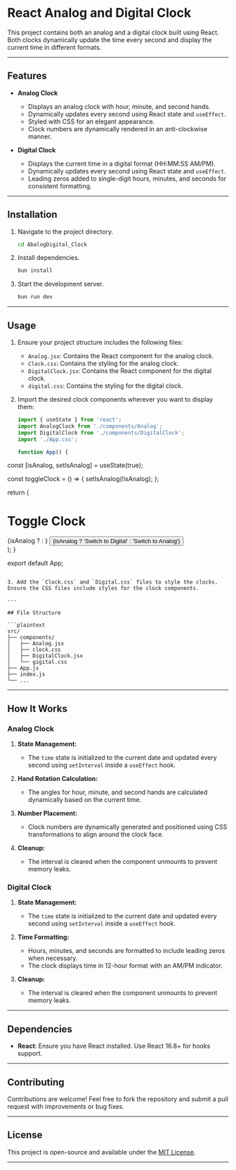 # React Analog and Digital Clock

This project contains both an analog and a digital clock built using React. Both clocks dynamically update the time every second and display the current time in different formats.

---

## Features

- **Analog Clock**
  - Displays an analog clock with hour, minute, and second hands.
  - Dynamically updates every second using React state and `useEffect`.
  - Styled with CSS for an elegant appearance.
  - Clock numbers are dynamically rendered in an anti-clockwise manner.

- **Digital Clock**
  - Displays the current time in a digital format (HH:MM:SS AM/PM).
  - Dynamically updates every second using React state and `useEffect`.
  - Leading zeros added to single-digit hours, minutes, and seconds for consistent formatting.

---

## Installation

1. Navigate to the project directory.
   ```bash
   cd AbalogDigital_Clock
   ```

2. Install dependencies.
   ```bash
   bun install
   ```

3. Start the development server.
   ```bash
   bun run dev
   ```

---

## Usage

1. Ensure your project structure includes the following files:
   - `Analog.jsx`: Contains the React component for the analog clock.
   - `Clock.css`: Contains the styling for the analog clock.
   - `DigitalClock.jsx`: Contains the React component for the digital clock.
   - `digital.css`: Contains the styling for the digital clock.

2. Import the desired clock components wherever you want to display them:

   ```javascript
   import { useState } from 'react';
   import AnalogClock from './components/Analog';
   import DigitalClock from './components/DigitalClock';
   import './App.css';

   function App() {
  const [isAnalog, setIsAnalog] = useState(true);

  const toggleClock = () => {
    setIsAnalog(!isAnalog);
  };

  return (
    <div className="app">
      <h1>Toggle Clock</h1>
      {isAnalog ? <AnalogClock /> : <DigitalClock />}
      <button onClick={toggleClock}>
        {isAnalog ? 'Switch to Digital' : 'Switch to Analog'}
      </button>
    </div>
  );
   }

   export default App;
   ```

3. Add the `Clock.css` and `Digital.css` files to style the clocks. Ensure the CSS files include styles for the clock components.

---

## File Structure

```plaintext
src/
├── components/
│   ├── Analog.jsx
│   ├── clock.css
│   ├── DigitalClock.jsx
│   └── gigital.css
├── App.js
├── index.js
└── ...
```

---

## How It Works

### Analog Clock

1. **State Management:**
   - The `time` state is initialized to the current date and updated every second using `setInterval` inside a `useEffect` hook.

2. **Hand Rotation Calculation:**
   - The angles for hour, minute, and second hands are calculated dynamically based on the current time.

3. **Number Placement:**
   - Clock numbers are dynamically generated and positioned using CSS transformations to align around the clock face.

4. **Cleanup:**
   - The interval is cleared when the component unmounts to prevent memory leaks.

### Digital Clock

1. **State Management:**
   - The `time` state is initialized to the current date and updated every second using `setInterval` inside a `useEffect` hook.

2. **Time Formatting:**
   - Hours, minutes, and seconds are formatted to include leading zeros when necessary.
   - The clock displays time in 12-hour format with an AM/PM indicator.

3. **Cleanup:**
   - The interval is cleared when the component unmounts to prevent memory leaks.

---

## Dependencies

- **React**: Ensure you have React installed. Use React 16.8+ for hooks support.

---

## Contributing

Contributions are welcome! Feel free to fork the repository and submit a pull request with improvements or bug fixes.

---

## License

This project is open-source and available under the [MIT License](LICENSE).

---

